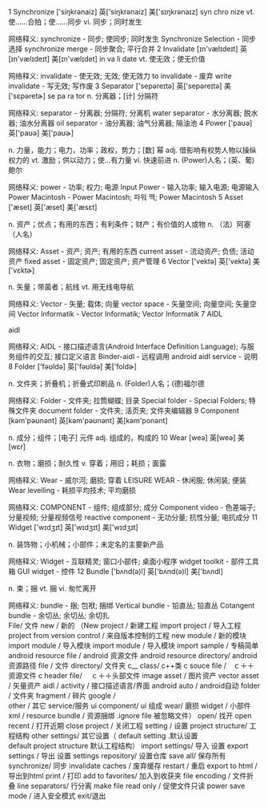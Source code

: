 1  Synchronize
   ['siŋkrənaiz]  英['siŋkrənaiz]  美['sɪŋkrənaɪz]
   syn chro nize
   vt. 使……合拍；使……同步
   vi. 同步；同时发生
   
   网络释义:
   synchronize - 同步; 使同步; 同时发生
   Synchronize Selection - 同步选择
   synchronize merge - 同步聚合; 平行合并
2 Invalidate
  [ɪn'vælɪdeɪt]  英[ɪn'vælɪdeɪt]  美[ɪn'vælɪdet]
  in va li date
  vt. 使无效；使无价值
  
  网络释义:
  invalidate - 使无效; 无效; 使无效力
  to invalidate - 废弃
  write invalidate - 写无效; 写作废
3 Separator
  ['sepəreɪtə]  英['sepəreɪtə]  美['sɛpəretɚ]
  se pa ra tor
  n. 分离器；[计] 分隔符
  
  网络释义:
  separator - 分离器; 分隔符; 分离机
  water separator - 水分离器; 脱水器; 油水分离器
  oil separator - 油分离器; 油气分离器; 隔油池
4 Power
  ['paʊə]  英['paʊə]  美['paʊɚ]
  
  n. 力量，能力；电力，功率；政权，势力；[数] 幂
  adj. 借影响有权势人物以操纵权力的
  vt. 激励；供以动力；使…有力量
  vi. 快速前进
  n. (Power)人名；(英、葡)鲍尔
  
  网络释义:
  power - 功率; 权力; 电源
  Input Power - 输入功率; 输入电源; 电源输入
  Power Macintosh - Power Macintosh; 파워 맥; Power Macintosh
5 Asset
  ['æset]  英['æset]  美['æsɛt]
  
  n. 资产；优点；有用的东西；有利条件；财产；有价值的人或物
  n. （法）阿塞（人名）
  
  网络释义:
  Asset - 资产; 资产; 有用的东西
  current asset - 流动资产; 负债; 活动资产
  fixed asset - 固定资产; 固定资产; 资产管理
6 Vector
  ['vektə]  英['vektə]  美['vɛktɚ]
  
  n. 矢量；带菌者；航线
  vt. 用无线电导航
  
  网络释义:
  Vector - 矢量; 载体; 向量
  vector space - 矢量空间; 向量空间; 矢量空间
  Vector Informatik - Vector Informatik; Vector Informatik
7 AIDL
  
  aidl
  
  网络释义:
  AIDL - 接口描述语言(Android Interface Definition Language); 与服务组件的交互; 接口定义语言
  Binder-aidl - 远程调用
  android aidl service - 说明
8 Folder
  ['fəʊldə]  英['fəʊldə]  美['foldɚ]
  
  n. 文件夹；折叠机；折叠式印刷品
  n. (Folder)人名；(德)福尔德
  
  网络释义:
  Folder - 文件夹; 拉筒蝴蝶; 目录
  Special folder - Special Folders; 特殊文件夹
  document folder - 文件夹; 活页夹; 文件夹编辑器
9 Component
  [kəm'pəʊnənt]  英[kəm'pəʊnənt]  美[kəm'ponənt]
  
  n. 成分；组件；[电子] 元件
  adj. 组成的，构成的
10 Wear
   [weə]  英[weə]  美[wɛr]
   
   n. 衣物；磨损；耐久性
   v. 穿着；用旧；耗损；面露
   
   网络释义:
   Wear - 威尔河; 磨损; 穿着
   LEISURE WEAR - 休闲服; 休闲装; 便装
   Wear levelling - 耗损平均技术; 平均磨损
     
  网络释义:
  COMPONENT - 组件; 组成部分; 成分
  Component video - 色差端子; 分量视频; 分量视频信号
  reactive component - 无功分量; 抗性分量; 电抗成分
11 Widget
   ['wɪdʒɪt]  英['wɪdʒɪt]  美['wɪdʒɪt]
   
   n. 装饰物；小机械；小部件；未定名的主要新产品
   
   网络释义:
   Widget - 互联精灵; 窗口小部件; 桌面小程序
   widget toolkit - 部件工具箱
   GUI widget - 控件
12 Bundle
   ['bʌnd(ə)l]  英['bʌnd(ə)l]  美['bʌndl]
   
   n. 束；捆
   vt. 捆
   vi. 匆忙离开
   
   网络释义:
   bundle - 捆; 包袱; 捆绑
   Vertical bundle - 铅直丛; 铅直丛
   Cotangent bundle - 余切丛; 余切丛; 余切扎   
File/ 文件
 new / 新的
 （New project / 新建工程
 import project /  导入工程
 project from version control / 来自版本控制的工程 
 new module /  新的模块
 import module /  导入模块 
 import module / 导入模块
 import sample / 专稿简单
 android resource file / android 资源文件
  android resource directory/  android 资源路径
  file / 文件
  directory/ 文件夹
   c__ class/ c++类
    c souce file /　ｃ＋＋资源文件
     c header file/ 　ｃ＋＋头部文件
     image asset / 图片资产
      vector asset / 矢量资产
      aidl / activity / 接口描述语言/界面
      android auto / android自动
       folder / 文件夹
       fragment / 碎片
       google /  
       other / 其它
       service/服务
        ui component/ ui 组成
         wear/ 磨损
          widget / 小部件
          xml / 
          resource bundle / 资源捆绑
           .ignore file 被忽略文件）
  open/ 找开
  open recent / 打开近期
   close project / 关闭工程
   setting / 设置
    project structure/ 工程结构
     other settings/  其它设置（
     default setting .默认设置  
     default project structure 默认工程结构）
     import settings/  导入 设置
     export settings / 导出 设置
     settings repository/ 设置仓库 
      save all/ 保存所有 
       synchronize/ 同步
       invalidate caches / 废弃缓存
        restart / 重启
        export to html /导出到html
         print / 打印
         add to favorites/ 加入到收获夹 
         file encoding / 文件折叠
          line separators/ 行分离
           make file read only / 促使文件只读
            power save mode / 进入安全模式
             exit/退出